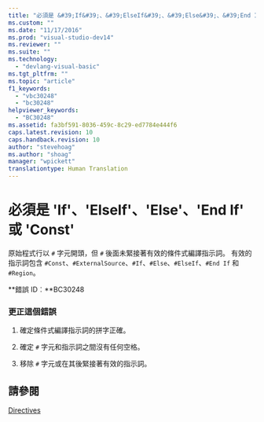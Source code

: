 ```yaml
---
title: "必須是 &#39;If&#39;、&#39;ElseIf&#39;、&#39;Else&#39;、&#39;End If&#39; 或 &#39;Const&#39; | Microsoft Docs"
ms.custom: ""
ms.date: "11/17/2016"
ms.prod: "visual-studio-dev14"
ms.reviewer: ""
ms.suite: ""
ms.technology: 
  - "devlang-visual-basic"
ms.tgt_pltfrm: ""
ms.topic: "article"
f1_keywords: 
  - "vbc30248"
  - "bc30248"
helpviewer_keywords: 
  - "BC30248"
ms.assetid: fa3bf591-8036-459c-8c29-ed7784e444f6
caps.latest.revision: 10
caps.handback.revision: 10
author: "stevehoag"
ms.author: "shoag"
manager: "wpickett"
translationtype: Human Translation
---
```

# 必須是 &#39;If&#39;、&#39;ElseIf&#39;、&#39;Else&#39;、&#39;End If&#39; 或 &#39;Const&#39;
原始程式行以 `#` 字元開頭，但 `#` 後面未緊接著有效的條件式編譯指示詞。 有效的指示詞包含 `#Const`、`#ExternalSource`、`#If`、`#Else`、`#ElseIf`、`#End If` 和 `#Region`。  
  
 **錯誤 ID︰**BC30248  
  
### 更正這個錯誤  
  
1.  確定條件式編譯指示詞的拼字正確。  
  
2.  確定 `#` 字元和指示詞之間沒有任何空格。  
  
3.  移除 `#` 字元或在其後緊接著有效的指示詞。  
  
## 請參閱  
 [Directives](../../visual-basic/language-reference/directives/directives.md)